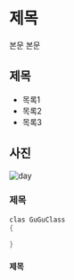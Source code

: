 # 제목
본문 본문

## 제목

- 목록1
- 목록2
- 목록3

## 사진
![day](https://github.com/user-attachments/assets/264ad529-a84a-4e9d-b876-54255e01b55f)


### 제목
```java
clas GuGuClass
{
    
}
```
#### 제목

